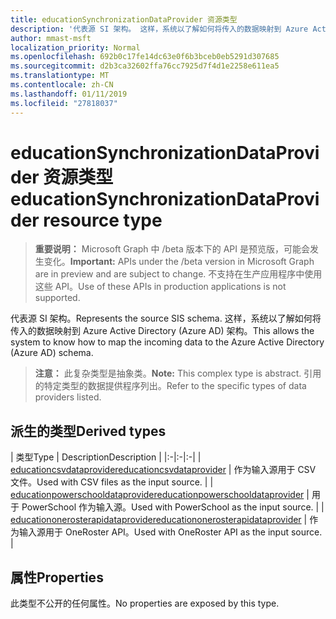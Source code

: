 ```yaml
---
title: educationSynchronizationDataProvider 资源类型
description: '代表源 SI 架构。 这样，系统以了解如何将传入的数据映射到 Azure Active Directory (Azure AD) 架构。 '
author: mmast-msft
localization_priority: Normal
ms.openlocfilehash: 692b0c17fe14dc63e0f6b3bceb0eb5291d307685
ms.sourcegitcommit: d2b3ca32602ffa76cc7925d7f4d1e2258e611ea5
ms.translationtype: MT
ms.contentlocale: zh-CN
ms.lasthandoff: 01/11/2019
ms.locfileid: "27818037"
---
```

# <a name="educationsynchronizationdataprovider-resource-type"></a><span data-ttu-id="6cac9-104">educationSynchronizationDataProvider 资源类型</span><span class="sxs-lookup"><span data-stu-id="6cac9-104">educationSynchronizationDataProvider resource type</span></span>

> <span data-ttu-id="6cac9-105">**重要说明：** Microsoft Graph 中 /beta 版本下的 API 是预览版，可能会发生变化。</span><span class="sxs-lookup"><span data-stu-id="6cac9-105">**Important:** APIs under the /beta version in Microsoft Graph are in preview and are subject to change.</span></span> <span data-ttu-id="6cac9-106">不支持在生产应用程序中使用这些 API。</span><span class="sxs-lookup"><span data-stu-id="6cac9-106">Use of these APIs in production applications is not supported.</span></span>

<span data-ttu-id="6cac9-107">代表源 SI 架构。</span><span class="sxs-lookup"><span data-stu-id="6cac9-107">Represents the source SIS schema.</span></span> <span data-ttu-id="6cac9-108">这样，系统以了解如何将传入的数据映射到 Azure Active Directory (Azure AD) 架构。</span><span class="sxs-lookup"><span data-stu-id="6cac9-108">This allows the system to know how to map the incoming data to the Azure Active Directory (Azure AD) schema.</span></span> 

> <span data-ttu-id="6cac9-109">**注意：** 此复杂类型是抽象类。</span><span class="sxs-lookup"><span data-stu-id="6cac9-109">**Note:** This complex type is abstract.</span></span> <span data-ttu-id="6cac9-110">引用的特定类型的数据提供程序列出。</span><span class="sxs-lookup"><span data-stu-id="6cac9-110">Refer to the specific types of data providers listed.</span></span>

## <a name="derived-types"></a><span data-ttu-id="6cac9-111">派生的类型</span><span class="sxs-lookup"><span data-stu-id="6cac9-111">Derived types</span></span>
| <span data-ttu-id="6cac9-112">类型</span><span class="sxs-lookup"><span data-stu-id="6cac9-112">Type</span></span> | <span data-ttu-id="6cac9-113">Description</span><span class="sxs-lookup"><span data-stu-id="6cac9-113">Description</span></span> | 
|:-|:-|:-|
| [<span data-ttu-id="6cac9-114">educationcsvdataprovider</span><span class="sxs-lookup"><span data-stu-id="6cac9-114">educationcsvdataprovider</span></span>](educationcsvdataprovider.md) | <span data-ttu-id="6cac9-115">作为输入源用于 CSV 文件。</span><span class="sxs-lookup"><span data-stu-id="6cac9-115">Used with CSV files as the input source.</span></span> |
| [<span data-ttu-id="6cac9-116">educationpowerschooldataprovider</span><span class="sxs-lookup"><span data-stu-id="6cac9-116">educationpowerschooldataprovider</span></span>](educationpowerschooldataprovider.md) | <span data-ttu-id="6cac9-117">用于 PowerSchool 作为输入源。</span><span class="sxs-lookup"><span data-stu-id="6cac9-117">Used with PowerSchool as the input source.</span></span> |
| [<span data-ttu-id="6cac9-118">educationonerosterapidataprovider</span><span class="sxs-lookup"><span data-stu-id="6cac9-118">educationonerosterapidataprovider</span></span>](educationonerosterapidataprovider.md) | <span data-ttu-id="6cac9-119">作为输入源用于 OneRoster API。</span><span class="sxs-lookup"><span data-stu-id="6cac9-119">Used with OneRoster API as the input source.</span></span> |

## <a name="properties"></a><span data-ttu-id="6cac9-120">属性</span><span class="sxs-lookup"><span data-stu-id="6cac9-120">Properties</span></span>

<span data-ttu-id="6cac9-121">此类型不公开的任何属性。</span><span class="sxs-lookup"><span data-stu-id="6cac9-121">No properties are exposed by this type.</span></span>
